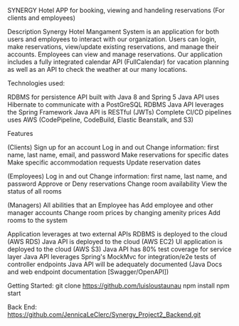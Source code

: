 SYNERGY Hotel APP for booking, viewing and handeling reservations (For clients and employees)

Description
Synergy Hotel Mangament System is an application for both users and employees to interact with our organization. Users can login, make reservations, view/update existing reservations, and manage their accounts. Employees can view and manage reservations. Our application includes a fully integrated calendar API (FullCalendar) for vacation planning as well as an API to check the weather at our many locations.

Technologies used:

RDBMS for persistence
API built with Java 8 and Spring 5
Java API uses Hibernate to communicate with a PostGreSQL RDBMS
Java API leverages the Spring Framework
Java API is RESTful (JWTs)
Complete CI/CD pipelines uses AWS (CodePipeline, CodeBuild, Elastic Beanstalk, and S3)

Features

(Clients)
Sign up for an account
Log in and out
Change information: first name, last name, email, and password
Make reservations for specific dates
Make specific accommodation requests
Update reservation dates

(Employees)
Log in and out
Change information: first name, last name, and password
Approve or Deny reservations
Change room availability
View the status of all rooms

(Managers)
All abilities that an Employee has
Add employee and other manager accounts
Change room prices by changing amenity prices
Add rooms to the system

Application  leverages at two external APIs
RDBMS is deployed to the cloud (AWS RDS)
Java API is deployed to the cloud (AWS EC2)
UI application is deployed to the cloud (AWS S3)
Java API has 80% test coverage for service layer
Java API leverages Spring's MockMvc for integration/e2e tests of controller endpoints
Java API will be adequately documented (Java Docs and web endpoint documentation [Swagger/OpenAPI])

Getting Started:
git clone https://github.com/luisloustaunau
npm install
npm start

Back End:
https://github.com/JennicaLeClerc/Synergy_Project2_Backend.git

